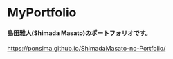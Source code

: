# MyPortfolio
#### 島田雅人(Shimada Masato)のポートフォリオです。
https://ponsima.github.io/ShimadaMasato-no-Portfolio/
